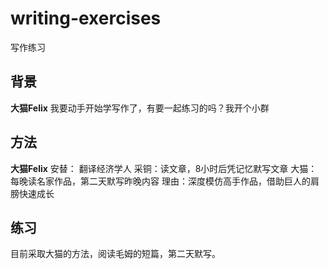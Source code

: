 # writing-exercises

写作练习

## 背景

**大猫Felix** 
我要动手开始学写作了，有要一起练习的吗？我开个小群

## 方法

**大猫Felix**
安替： 翻译经济学人
采铜：读文章，8小时后凭记忆默写文章
大猫：每晚读名家作品，第二天默写昨晚内容 
理由：深度模仿高手作品，借助巨人的肩膀快速成长

## 练习

目前采取大猫的方法，阅读毛姆的短篇，第二天默写。
